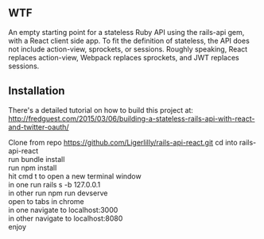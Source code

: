 WTF
---------------
An empty starting point for a stateless Ruby API using the rails-api gem, with a React client side app. To fit the definition of stateless, the API does not include action-view, sprockets, or sessions. Roughly speaking, React replaces action-view, Webpack replaces sprockets, and JWT replaces sessions.

Installation
---------------
There's a detailed tutorial on how to build this project at: http://fredguest.com/2015/03/06/building-a-stateless-rails-api-with-react-and-twitter-oauth/

Clone from repo https://github.com/Ligerlilly/rails-api-react.git
cd into rails-api-react  
run bundle install  
run npm install  
hit cmd t to open a new terminal window  
in one run rails s -b 127.0.0.1  
in other run npm run devserve  
open to tabs in chrome  
in one navigate to localhost:3000  
in other navigate to localhost:8080  
enjoy
